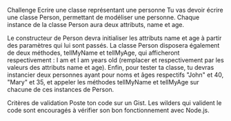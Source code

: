 Challenge
Ecrire une classe représentant une personne
Tu vas devoir écrire une classe Person, permettant de modéliser une personne. Chaque instance de la classe Person aura deux attributs, name et age.

Le constructeur de Person devra initialiser les attributs name et age à partir des paramètres qui lui sont passés.
La classe Person disposera également de deux méthodes, tellMyName et tellMyAge, qui afficheront respectivement : I am <name> et I am <age> years old (remplacer <name> et <age> respectivement par les valeurs des attributs name et age).
Enfin, pour tester ta classe, tu devras instancier deux personnes ayant pour noms et âges respectifs "John" et 40, "Mary" et 35, et appeler les méthodes tellMyName et tellMyAge sur chacune de ces instances de Person.

Critères de validation
Poste ton code sur un Gist. Les wilders qui valident le code sont encouragés à vérifier son bon fonctionnement avec Node.js.